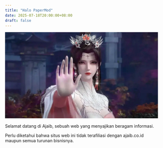 ```yaml
---
title: "Halo PaperMod"
date: 2025-07-18T20:00:00+08:00
draft: false
---
```


<!--<img alt="Liu Mei" height="576" src="/images/liu-mei.webp" width="1024">-->

![Liu Mei](/images/liu-mei.webp)

Selamat datang di Ajaib, sebuah web yang menyajikan beragam informasi.

Perlu diketahui bahwa situs web ini tidak terafiliasi dengan ajaib.co.id maupun semua turunan bisnisnya.

